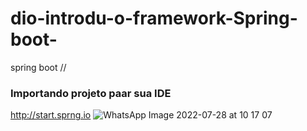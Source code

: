 # dio-introdu-o-framework-Spring-boot-
spring boot
//<h3>Importando projeto paar sua IDE</h3>
  <a href="">
http://start.sprng.io
</a>
![WhatsApp Image 2022-07-28 at 10 17 07](https://user-images.githubusercontent.com/90060154/181599389-d1091666-aa9d-4bcc-9ae9-b7b172d6c441.jpeg)
